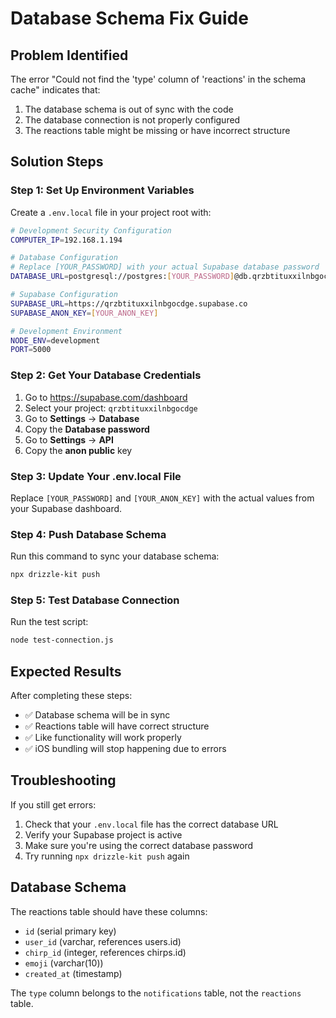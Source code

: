 # Database Schema Fix Guide

## Problem Identified
The error "Could not find the 'type' column of 'reactions' in the schema cache" indicates that:
1. The database schema is out of sync with the code
2. The database connection is not properly configured
3. The reactions table might be missing or have incorrect structure

## Solution Steps

### Step 1: Set Up Environment Variables
Create a `.env.local` file in your project root with:

```bash
# Development Security Configuration
COMPUTER_IP=192.168.1.194

# Database Configuration
# Replace [YOUR_PASSWORD] with your actual Supabase database password
DATABASE_URL=postgresql://postgres:[YOUR_PASSWORD]@db.qrzbtituxxilnbgocdge.supabase.co:5432/postgres

# Supabase Configuration
SUPABASE_URL=https://qrzbtituxxilnbgocdge.supabase.co
SUPABASE_ANON_KEY=[YOUR_ANON_KEY]

# Development Environment
NODE_ENV=development
PORT=5000
```

### Step 2: Get Your Database Credentials
1. Go to https://supabase.com/dashboard
2. Select your project: `qrzbtituxxilnbgocdge`
3. Go to **Settings** → **Database**
4. Copy the **Database password**
5. Go to **Settings** → **API**
6. Copy the **anon public** key

### Step 3: Update Your .env.local File
Replace `[YOUR_PASSWORD]` and `[YOUR_ANON_KEY]` with the actual values from your Supabase dashboard.

### Step 4: Push Database Schema
Run this command to sync your database schema:
```bash
npx drizzle-kit push
```

### Step 5: Test Database Connection
Run the test script:
```bash
node test-connection.js
```

## Expected Results
After completing these steps:
- ✅ Database schema will be in sync
- ✅ Reactions table will have correct structure
- ✅ Like functionality will work properly
- ✅ iOS bundling will stop happening due to errors

## Troubleshooting
If you still get errors:
1. Check that your `.env.local` file has the correct database URL
2. Verify your Supabase project is active
3. Make sure you're using the correct database password
4. Try running `npx drizzle-kit push` again

## Database Schema
The reactions table should have these columns:
- `id` (serial primary key)
- `user_id` (varchar, references users.id)
- `chirp_id` (integer, references chirps.id)
- `emoji` (varchar(10))
- `created_at` (timestamp)

The `type` column belongs to the `notifications` table, not the `reactions` table.
